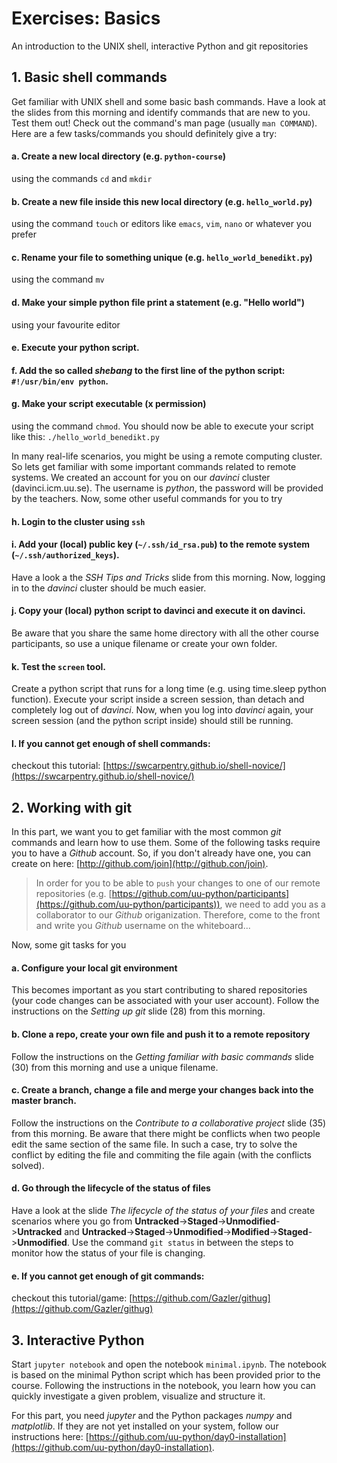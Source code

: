 # Exercises: Basics
An introduction to the UNIX shell, interactive Python and git repositories

## 1. Basic shell commands
Get familiar with UNIX shell and some basic bash commands. Have a look at the slides from this morning and identify commands that are new to you. Test them out! Check out the command's man page (usually ```man COMMAND```). Here are a few tasks/commands you should definitely give a try:

#### a. Create a new local directory (e.g. `python-course`) 
using the commands ```cd``` and ```mkdir```
#### b. Create a new file inside this new local directory (e.g. `hello_world.py`) 
using the command ```touch``` or editors like ```emacs```, ```vim```, ```nano``` or whatever you prefer
#### c. Rename your file to something unique (e.g. `hello_world_benedikt.py`)
using the command ```mv```
#### d. Make your simple python file print a statement (e.g. "Hello world") 
using your favourite editor
#### e. Execute your python script.
#### f. Add the so called *shebang* to the first line of the python script: ```#!/usr/bin/env python```.
#### g. Make your script executable (x permission) 
using the command ```chmod```. You should now be able to execute your script like this: ```./hello_world_benedikt.py```

In many real-life scenarios, you might be using a remote computing cluster. So lets get familiar with some important commands related to remote systems. We created an account for you on our *davinci* cluster (davinci.icm.uu.se). The username is *python*, the password will be provided by the teachers. Now, some other useful commands for you to try

#### h. Login to the cluster using ```ssh```
#### i. Add your (local) public key (```~/.ssh/id_rsa.pub```) to the remote system (```~/.ssh/authorized_keys```). 
Have a look a the *SSH Tips and Tricks* slide from this morning. Now, logging in to the *davinci* cluster should be much easier.
#### j. Copy your (local) python script to davinci and execute it on davinci. 
Be aware that you share the same home directory with all the other course participants, so use a unique filename or create your own folder. 
#### k. Test the ```screen``` tool. 
Create a python script that runs for a long time (e.g. using time.sleep python function). Execute your script inside a screen session, than detach and completely log out of *davinci*. Now, when you log into *davinci* again, your screen session (and the python script inside) should still be running. 
#### l. If you cannot get enough of shell commands: 
checkout this tutorial: [https://swcarpentry.github.io/shell-novice/](https://swcarpentry.github.io/shell-novice/)

## 2. Working with git
In this part, we want you to get familiar with the most common *git* commands and learn how to use them. Some of the following tasks require you to have a *Github* account. So, if you don't already have one, you can create on here: [http://github.com/join](http://github.con/join). 

> In order for you to be able to ```push``` your changes to one of our remote repositories (e.g. [https://github.com/uu-python/participants](https://github.com/uu-python/participants)), we need to add you as a collaborator to our *Github* origanization. Therefore, come to the front and write you *Github* username on the whiteboard...

Now, some git tasks for you

#### a. Configure your local git environment
This becomes important as you start contributing to shared repositories (your code changes can be associated with your user account). 
Follow the instructions on the *Setting up git* slide (28) from this morning.
#### b. Clone a repo, create your own file and push it to a remote repository
Follow the instructions on the *Getting familiar with basic commands* slide (30) from this morning and use a unique filename.
#### c. Create a branch, change a file and merge your changes back into the master branch. 
Follow the instructions on the *Contribute to a collaborative project*  slide (35) from this morning. Be aware that there might be conflicts when two people edit the same section of the same file. In such a case, try to solve the conflict by editing the file and commiting the file again (with the conflicts solved).
#### d. Go through the lifecycle of the status of files
Have a look at the slide *The lifecycle of the status of your files* and create scenarios where you go from **Untracked**->**Staged**->**Unmodified**->**Untracked** and **Untracked**->**Staged**->**Unmodified**->**Modified**->**Staged**->**Unmodified**. Use the command ```git status``` in between the steps to monitor how the status of your file is changing. 
#### e. If you cannot get enough of git commands:
checkout this tutorial/game: [https://github.com/Gazler/githug](https://github.com/Gazler/githug)

## 3. Interactive Python

Start ```jupyter notebook``` and open the notebook ```minimal.ipynb```. The notebook is based on the minimal Python script which has been provided prior to the course. Following the instructions in the notebook, you learn how you can quickly investigate a given problem, visualize and structure it. 

For this part, you need *jupyter* and the Python packages *numpy* and *matplotlib*. If they are not yet installed on your system, follow our instructions here: [https://github.com/uu-python/day0-installation](https://github.com/uu-python/day0-installation).
